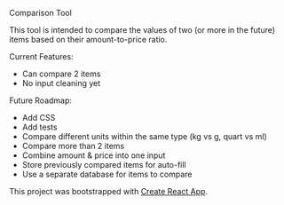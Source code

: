 Comparison Tool

This tool is intended to compare the values of two (or more in the future) items based on their amount-to-price ratio.

Current Features:

- Can compare 2 items
- No input cleaning yet

Future Roadmap:

- Add CSS
- Add tests
- Compare different units within the same type (kg vs g, quart vs ml)
- Compare more than 2 items
- Combine amount & price into one input
- Store previously compared items for auto-fill
- Use a separate database for items to compare

This project was bootstrapped with [Create React App](https://github.com/facebook/create-react-app).
